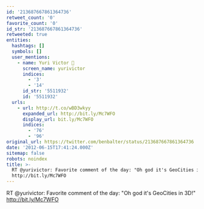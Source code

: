 ```yaml
---
id: '213687667861364736'
retweet_count: '0'
favorite_count: '0'
id_str: '213687667861364736'
retweeted: true
entities:
  hashtags: []
  symbols: []
  user_mentions:
    - name: Yuri Victor 🖤
      screen_name: yurivictor
      indices:
        - '3'
        - '14'
      id_str: '5511932'
      id: '5511932'
  urls:
    - url: http://t.co/wBD3wkyy
      expanded_url: http://bit.ly/Mc7WFO
      display_url: bit.ly/Mc7WFO
      indices:
        - '76'
        - '96'
original_url: https://twitter.com/benbalter/status/213687667861364736
date: '2012-06-15T17:41:24.000Z'
sitemap: false
robots: noindex
title: >-
  RT @yurivictor: Favorite comment of the day: "Oh god it's GeoCities in 3D!"
  http://bit.ly/Mc7WFO
---
```


RT @yurivictor: Favorite comment of the day: "Oh god it's GeoCities in 3D!" http://bit.ly/Mc7WFO